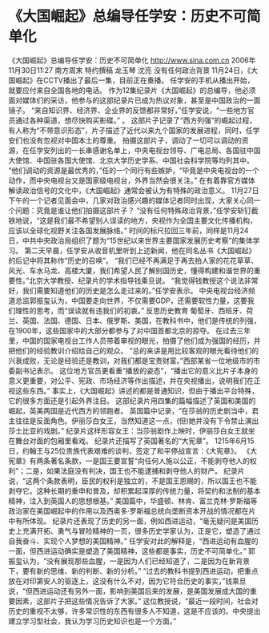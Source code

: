 # 《大国崛起》总编导任学安：历史不可简单化

《大国崛起》总编导任学安：历史不可简单化
http://www.sina.com.cn 2006年11月30日11:27 南方周末
特约撰稿 龙玉琴 沈亮
没有任何政治背景
11月24日，《大国崛起》在CCTV播出了最后一集，目前正在重播。
任学安的手机从播出开始，就要应付来自全国各地的电话。
作为12集纪录片《大国崛起》的总编导，他必须面对媒体们的采访，他参与的这部纪录片已成为热议对象，甚至是中国政治的一面镜子。
“来自知识界、经济界、企业界的反馈都非常好，”任学安说，“一些地方官员通过各种渠道，想尽快购买影碟。” 。
这部片子记录了“西方列强”的崛起过程，有人称为“不带意识形态”，片子描述了近代以来九个国家的发展进程，同时，任学安们也没有忽视对中国本土的尊重。
拍摄这部片子，调动了一切可以调动的资源，在任学安列出的一长串感谢名单上，中央电视台领导、广电总局、各国驻中国大使馆、中国驻各国大使馆、北京大学历史学系、中国社会科学院等均列其中。
“他们调动的资源是最优秀的，”任的一个同行有些嫉妒，“毕竟是中央电视台的一个动作，而中央电视台又是国家级电视台，外界当然会很关注。”
在有着靠官方媒体解读政治信号的文化中，《大国崛起》通常会被认为有特殊的政治意义。
11月27日下午的一个记者见面会中，几家对政治感兴趣的媒体记者同时出现，大家关心同一个问题：究竟是谁让他们拍摄这部片子？
“没有任何特殊政治背景，”任学安斩钉截铁地说，“这是我们最不希望别人误读的地方，央视作为全国主要文化传播机构，应该以全球化视野关注各国发展脉络。”
时间的标尺拉回三年前，同样是11月24日，中共中央政治局组织了题为“15世纪以来世界主要国家发展历史考察”的集体学习。
第二天早晨，任学安从收音机里听到上述新闻，他在同名丛书《大国崛起》的后记中将其称作“历史的召唤”。
“我们已经不再满足于再去拍人家的花花草草、风光、车水马龙、高楼大厦，我们希望人民了解别国历史，懂得构建和谐世界的重要性。”北京大学教授、纪录片的学术指导钱乘旦说。
“我觉得钱教授这个说法非常好，我们需要知道他们的历史是怎么走过来的。”任学安表示。
中央电视台经济频道总监郭振玺认为，中国要走向世界，不仅需要GDP，还需要软性力量，这要我们理性的思考，而“误读就有违我们的初衷。”
反思历史教育
葡萄牙、西班牙、荷兰、英国、法国、德国、日本、俄罗斯、美国，在教科书中，他们是传统的列强，在1900年，这些国家中的大部分都参与了对中国首都北京的掠夺。
在过去三年里，中国的国家电视台工作人员带着审视的眼光，拍摄了他们成为强国的经历，并把他们的经验教训介绍给自己的观众。
“总的来讲是用比较客观的眼光看待他们的兴衰成败，无论是经验还是教训，对我们都是宝贵财富。”西部某省一位地级市的市委副书记表示。
这位地方官员更看重“播放的姿态”，“播出它的意义比片子本身的意义更重要，对公平、宪政、市场经济等作出描述，并在央视播出，说明我们在正视这些东西。”
事实上，《大国崛起》讲述的都是普通知识，但由于播出平台特殊，它的很多方面还是引起外界注目。
这部纪录片用四集的篇幅描述了英国和美国的崛起，英美两国是近代西方的领跑者。
英国篇中记录，“在莎翁的历史剧当中，君主往往是反面角色。伊丽莎白女王，当然知道这一点，(但)她并没有下令禁止演出莎士比亚的戏剧。”
纪录片这样形容女王：当莎翁剧作上映时，伊丽莎白女王就坐在舞台对面的包厢里看戏。
纪录片还描写了英国著名的“大宪章”。
1215年6月15日，约翰王与25位贵族代表艰难的谈判，签定了和平停战宣言：《大宪章》。
《大宪章》有两条著名条款，一是国王要宣誓“向任何人施以公正，不能剥夺他人的权利”；二是，如果法庭没有判决，国王也不能逮捕和剥夺他人的财产。
纪录片说，“这两个条款表明，臣民的权利是独立的，不是国王恩赐的，所以国王也不能剥夺它。这种长期的重申和普及，却积累起深厚的传统力量，将契约和法制的基本精神，注入到英国人的思想根基。”
美国篇中，华盛顿、林肯、富兰克林·罗斯福等政治家在美国崛起中的作用以及西奥多·罗斯福总统向垄断资本开战的情况都在片中有所体现。
纪录片还表现了历史的另一面，例如西进运动，“毫无疑问是美国历史上充满开拓、勇气与冒险精神的一页，很多历史学家认为，正是它，塑造了通过自我奋斗、实现个人梦想的美国精神。”
任学安对此的解释是，“西进运动有血腥的一面，但西进运动确实是塑造了美国精神，这些都是事实，历史不可简单化。”
郭振玺认为，“没有展现那些血腥，一是因为人们已经知道了，二是因为在新背景下，要有新的思维、新的判断、新的分析。”
“过去的教科书提到西进运动，把重点放在对印第安人的驱逐上，这没有什么不对，因为它符合历史的事实，”钱乘旦说，“但西进运动还有另外一面，影响到美国后来的发展，是美国发展成大国的重要因素，这部片子把这些情况告诉了大家。”
这位教授说，“最近一段时间，社会对历史的重视不太够，许多常识性的东西有很多人不知道，这是不应该的。中央提出建立学习型社会，我认为学习历史知识也是一个方面。”

